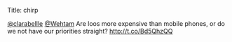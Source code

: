 Title: chirp

<a href="http://twitter.com/clarabellle">@clarabellle</a> <a href="http://twitter.com/Wehtam">@Wehtam</a> Are loos more expensive than mobile phones, or do we not have our priorities straight? <a href="http://t.co/Bd5QhzQQ">http://t.co/Bd5QhzQQ</a>

